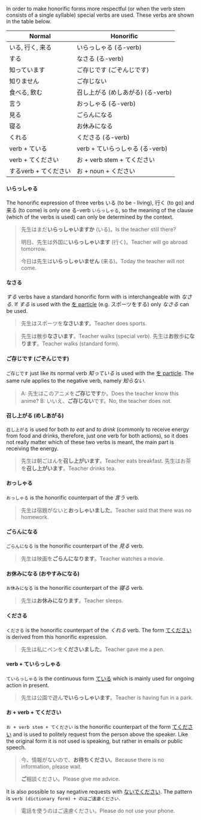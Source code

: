 In order to make honorific forms more respectful (or when the verb stem consists of a single syllable) special verbs are used. These verbs are shown in the table below.

|Normal|Honorific|
|-|-|
|いる, 行く, 来る|いらっしゃる (る-verb)|
|する|なさる (る-verb)|
|知っています|ご存じです (ごぞんじです)|
|知りません|ご存じない|
|食べる, 飲む|召し上がる (めしあがる) (る-verb)|
|言う|おっしゃる (る-verb)|
|見る|ごらんになる|
|寝る|お休みになる|
|くれる|くださる (る-verb)|
|verb + ている|verb + ていらっしゃる (る-verb)|
|verb + てください|お + verb stem + てください|
|するverb + てください|お + noun + ください|

#### いらっしゃる
The honorific expression of three verbs いる (to be - living), 行く (to go) and 来る (to come) is only one る-verb `いらっしゃる`, so the meaning of the clause (which of the verbs is used) can only be determined by the context.

>先生はまだ**いらっしゃいますか** (いる)。Is the teacher still there?
>
>明日、先生は外国に**いらっしゃいます** (行く)。Teacher will go abroad tomorrow.
>
>今日は先生は**いらっしゃいません** (来る)。Today the teacher will not come.

#### なさる
*する* verbs have a standard honorific form with is interchangeable with *なさる*. If *する* is used with the [を particle](173) (e.g. スポーツをする) only *なさる* can be used.

>先生はスポーツを**なさいます**。Teacher does sports.

>先生は散歩**なさいます**。Teacher walks (special verb).
>先生は**お**散歩**になります**。Teacher walks (standard form).

#### ご存じです (ごぞんじです)
`ご存じです` just like its normal verb *知っている* is used with the [を particle](173). The same rule applies to the negative verb, namely *知らない*.

>A: 先生はこのアニメを**ご存じです**か。Does the teacher know this anime?
>B: いいえ、**ご存じない**です。No, the teacher does not.

#### 召し上がる (めしあがる)
`召し上がる` is used for both *to eat* and *to drink* (commonly to receive energy from food and drinks, therefore, just one verb for both actions), so it does not really matter which of these two verbs is meant, the main part is receiving the energy.

>先生は朝ごはんを**召し上がいます**。Teacher eats breakfast.
>先生はお茶を**召し上がいます**。Teacher drinks tea.

#### おっしゃる
`おっしゃる` is the honorific counterpart of the *言う* verb.

>先生は宿題がないと**おっしゃいました**。Teacher said that there was no homework.

#### ごらんになる
`ごらんになる` is the honorific counterpart of the *見る* verb.

>先生は映画を**ごらんになります**。Teacher watches a movie.

#### お休みになる (おやすみになる)
`お休みになる` is the honorific counterpart of the *寝る* verb.

>先生は**お休みになります**。Teacher sleeps.

#### くださる
`くださる` is the honorific counterpart of the *くれる* verb. The form [てください](46) is derived from this honorific expression.

>先生は私にペンを**くださいました**。Teacher gave me a pen.

#### verb + ていらっしゃる
`ていらっしゃる` is the continuous form [ている](44) which is mainly used for ongoing action in present.

>先生は公園で遊ん**でいらっしゃいます**。Teacher is having fun in a park.

#### お + verb + てください
`お + verb stem + てください` is the honorific counterpart of the form [てください](46) and is used to politely request from the person above the speaker. Like the original form it is not used is speaking, but rather in emails or public speech.

>今、情報がないので、**お待ちください**。Because there is no information, please wait.
>
>**ご**相談ください。Please give me advice.

It is also possible to say negative requests with [ないでください](30). The pattern is `verb (dictionary form) + のはご遠慮ください`.

>電話を使うのはご遠慮ください。Please do not use your phone.
